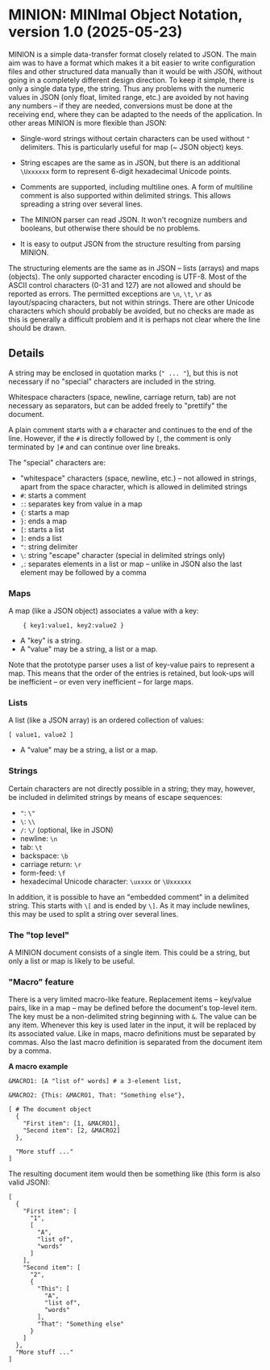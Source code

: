 # MINION: MINImal Object Notation, version 1.0 (2025-05-23)

MINION is a simple data-transfer format closely related to JSON. The main aim was to have a format which makes it a bit easier to write configuration files and other structured data manually than it would be with JSON, without going in a completely different design direction. To keep it simple, there is only a single data type, the string. Thus any problems with the numeric values in JSON (only float, limited range, etc.) are avoided by not having any numbers – if they are needed, conversions must be done at the receiving end, where they can be adapted to the needs of the application. In other areas MINION is more flexible than JSON:

 - Single-word strings without certain characters can be used without `"` delimiters. This is particularly useful for map (~ JSON object) keys.

 - String escapes are the same as in JSON, but there is an additional `\Uxxxxxx` form to represent 6-digit hexadecimal Unicode points.

 - Comments are supported, including multiline ones. A form of multiline comment is also supported within delimited strings. This allows spreading a string over several lines.

 - The MINION parser can read JSON. It won't recognize numbers and booleans, but otherwise there should be no problems.

 - It is easy to output JSON from the structure resulting from parsing MINION.

The structuring elements are the same as in JSON – lists (arrays) and maps (objects). The only supported character encoding is UTF-8. Most of the ASCII control characters (0-31 and 127) are not allowed and should be reported as errors. The permitted exceptions are `\n`, `\t`, `\r` as layout/spacing characters, but not within strings. There are other Unicode characters which should probably be avoided, but no checks are made as this is generally a difficult problem and it is perhaps not clear where the line should be drawn.

## Details

A string may be enclosed in quotation marks (`" ... "`), but this is not necessary if no "special" characters are included in the string.

Whitespace characters (space, newline, carriage return, tab) are not necessary as separators, but can be added freely to "prettify" the document.

A plain comment starts with a `#` character and continues to the end of the line. However, if the `#` is directly followed by `[`, the comment is only terminated by `]#` and can continue over line breaks.

The "special" characters are:
 - "whitespace" characters (space, newline, etc.) – not allowed in strings, apart from the space character, which is allowed in delimited strings
 - `#`: starts a comment
 - `:`: separates key from value in a map
 - `{`: starts a map
 - `}`: ends a map
 - `[`: starts a list
 - `]`: ends a list
 - `"`: string delimiter
 - `\`: string "escape" character (special in delimited strings only)
 - `,`: separates elements in a list or map – unlike in JSON also the last element may be followed by a comma

### Maps

A map (like a JSON object) associates a value with a key:

```
    { key1:value1, key2:value2 }
```

 - A "key" is a string.
 - A "value" may be a string, a list or a map.

Note that the prototype parser uses a list of key-value pairs to represent a map. This means that the order of the entries is retained, but look-ups will be inefficient – or even very inefficient – for large maps. 
 
### Lists

A list (like a JSON array) is an ordered collection of values:

```
[ value1, value2 ]
```

 - A "value" may be a string, a list or a map.

### Strings

Certain characters are not directly possible in a string; they may, however, be included in delimited strings by means of escape sequences:

 - `"`: `\"`
 - `\`: `\\`
 - `/`: `\/` (optional, like in JSON)
 - newline: `\n`
 - tab: `\t`
 - backspace: `\b`
 - carriage return: `\r`
 - form-feed: `\f`
 - hexadecimal Unicode character: `\uxxxx` or `\Uxxxxxx`

In addition, it is possible to have an "embedded comment" in a delimited string. This starts with `\[` and is ended by `\]`. As it may include newlines, this may be used to split a string over several lines.

### The "top level"

A MINION document consists of a single item. This could be a string, but only a list or map is likely to be useful.
 
### "Macro" feature

There is a very limited macro-like feature. Replacement items – key/value pairs, like in a map – may be defined before the document's top-level item. The key must be a non-delimited string beginning with `&`. The value can be any item. Whenever this key is used later in the input, it will be replaced by its associated value. Like in maps, macro definitions must be separated by commas. Also the last macro definition is separated from the document item by a comma.


**A macro example**

```
&MACRO1: [A "list of" words] # a 3-element list,

&MACRO2: {This: &MACRO1, That: "Something else"},

[ # The document object
  {
    "First item": [1, &MACRO1],
    "Second item": [2, &MACRO2]
  },

  "More stuff ..."
]
```

The resulting document item would then be something like (this form is also valid JSON):

```
[
  {
    "First item": [
      "1",
      [
        "A",
        "list of",
        "words"
      ]
    ],
    "Second item": [
      "2",
      {
        "This": [
          "A",
          "list of",
          "words"
        ],
        "That": "Something else"
      }
    ]
  },
  "More stuff ..."
]
```
